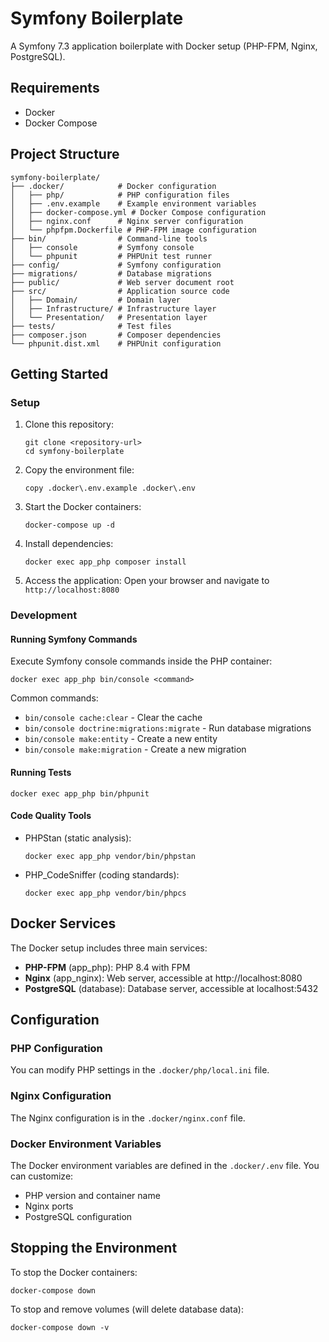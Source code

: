 # Symfony Boilerplate

A Symfony 7.3 application boilerplate with Docker setup (PHP-FPM, Nginx, PostgreSQL).

## Requirements

- Docker
- Docker Compose

## Project Structure

```
symfony-boilerplate/
├── .docker/            # Docker configuration
│   ├── php/            # PHP configuration files
│   ├── .env.example    # Example environment variables
│   ├── docker-compose.yml # Docker Compose configuration
│   ├── nginx.conf      # Nginx server configuration
│   └── phpfpm.Dockerfile # PHP-FPM image configuration
├── bin/                # Command-line tools
│   ├── console         # Symfony console
│   └── phpunit         # PHPUnit test runner
├── config/             # Symfony configuration
├── migrations/         # Database migrations
├── public/             # Web server document root
├── src/                # Application source code
│   ├── Domain/         # Domain layer
│   ├── Infrastructure/ # Infrastructure layer
│   └── Presentation/   # Presentation layer
├── tests/              # Test files
├── composer.json       # Composer dependencies
└── phpunit.dist.xml    # PHPUnit configuration
```

## Getting Started

### Setup

1. Clone this repository:
   ```
   git clone <repository-url>
   cd symfony-boilerplate
   ```

2. Copy the environment file:
   ```
   copy .docker\.env.example .docker\.env
   ```

3. Start the Docker containers:
   ```
   docker-compose up -d
   ```

4. Install dependencies:
   ```
   docker exec app_php composer install
   ```

5. Access the application:
   Open your browser and navigate to `http://localhost:8080`

### Development

#### Running Symfony Commands

Execute Symfony console commands inside the PHP container:

```
docker exec app_php bin/console <command>
```

Common commands:
- `bin/console cache:clear` - Clear the cache
- `bin/console doctrine:migrations:migrate` - Run database migrations
- `bin/console make:entity` - Create a new entity
- `bin/console make:migration` - Create a new migration

#### Running Tests

```
docker exec app_php bin/phpunit
```

#### Code Quality Tools

- PHPStan (static analysis):
  ```
  docker exec app_php vendor/bin/phpstan
  ```

- PHP_CodeSniffer (coding standards):
  ```
  docker exec app_php vendor/bin/phpcs
  ```

## Docker Services

The Docker setup includes three main services:

- **PHP-FPM** (app_php): PHP 8.4 with FPM
- **Nginx** (app_nginx): Web server, accessible at http://localhost:8080
- **PostgreSQL** (database): Database server, accessible at localhost:5432

## Configuration

### PHP Configuration

You can modify PHP settings in the `.docker/php/local.ini` file.

### Nginx Configuration

The Nginx configuration is in the `.docker/nginx.conf` file.

### Docker Environment Variables

The Docker environment variables are defined in the `.docker/.env` file. You can customize:

- PHP version and container name
- Nginx ports
- PostgreSQL configuration

## Stopping the Environment

To stop the Docker containers:

```
docker-compose down
```

To stop and remove volumes (will delete database data):

```
docker-compose down -v
```